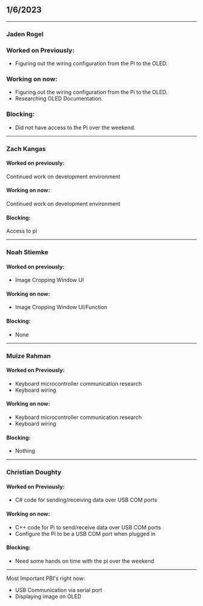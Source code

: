 ## 1/6/2023
___

### Jaden Rogel

### Worked on Previously:
- Figuring out the wiring configuration from the Pi to the OLED.
### Working on now:
- Figuring out the wiring configuration from the Pi to the OLED.
- Researching OLED Documentation.
### Blocking:
- Did not have access to the Pi over the weekend. 
___

### Zach Kangas

#### Worked on previously: 
Continued work on development environment

#### Working on now:
Continued work on development environment

#### Blocking:
Access to pi

___

### Noah Stiemke

#### Worked on previously:
- Image Cropping Window UI
#### Working on now:
- Image Cropping Window UI/Function
#### Blocking:
- None

___
### Muize Rahman 

#### Worked on Previously: 
- Keyboard microcontroller communication research
- Keyboard wiring

#### Working on now: 
- Keyboard microcontroller communication research
- Keyboard wiring

#### Blocking: 
- Nothing

___
### Christian Doughty

#### Worked on Previously: 
- C# code for sending/receiving data over USB COM ports

#### Working on now: 
- C++ code for Pi to send/receive data over USB COM ports
- Configure the Pi to be a USB COM port when plugged in

#### Blocking: 
- Need some hands on time with the pi over the weekend
___
Most Important PBI's right now:
- USB Communication via serial port
- Displaying image on OLED

